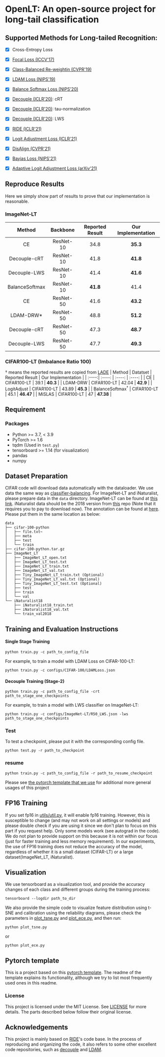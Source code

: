 
# OpenLT: An open-source project for long-tail classification
## Supported Methods for Long-tailed Recognition:
- [x] Cross-Entropy Loss
- [x] [Focal Loss (ICCV'17)](https://arxiv.org/abs/1708.02002)
- [x] [Class-Balanced Re-weightin (CVPR'19)](https://arxiv.org/abs/1901.05555)
- [x] [LDAM Loss (NIPS'19)](https://arxiv.org/abs/1906.07413)
- [x] [Balance Softmax Loss (NIPS'20)](https://arxiv.org/abs/2007.10740)
- [x] [Decouple (ICLR'20)](https://arxiv.org/abs/1910.09217): cRT
- [x] [Decouple (ICLR'20)](https://arxiv.org/abs/1910.09217): tau-normalization
- [x] [Decouple (ICLR'20)](https://arxiv.org/abs/1910.09217): LWS
- [x] [RIDE (ICLR'21)](https://arxiv.org/abs/2010.01809)
- [x] [Logit Adjustment Loss (ICLR'21)](https://arxiv.org/abs/2007.07314)
- [x] [DisAlign (CVPR'21)](https://arxiv.org/abs/2103.16370)
- [x] [Bayias Loss (NIPS'21)](https://arxiv.org/abs/2111.03874)
- [x] [Adaptive Logit Adjustment Loss (arXiv'21)](https://arxiv.org/abs/2104.06094)


## Reproduce Results
Here we simply show part of results to prove that our implementation is reasonable.
### ImageNet-LT
| Method | Backbone | Reported Result | Our Implementation |
| :----:| :----: | :----: | :----: |
| CE | ResNet-10 | 34.8 | **35.3** |
| Decouple-cRT | ResNet-10 | 41.8 | **41.8** |
| Decouple-LWS | ResNet-10 | 41.4 | **41.6** |
| BalanceSoftmax | ResNet-10 | **41.8** | 41.4 |
| CE | ResNet-50 | 41.6 | **43.2** |
| LDAM-DRW* | ResNet-50 | 48.8 | **51.2** |
| Decouple-cRT | ResNet-50 | 47.3 | **48.7** |
| Decouple-LWS | ResNet-50 | 47.7 | **49.3** |

### CIFAR100-LT (Imbalance Ratio 100)
${\dagger}$ means the reported results are copied from [LADE](https://arxiv.org/abs/2012.00321)
| Method | Datatset | Reported Result | Our Implementation |
| :----:| :----: | :----: | :----: |
| CE | CIFAR100-LT | 39.1 | **40.3** |
| LDAM-DRW | CIFAR100-LT | 42.04 | **42.9** |
| LogitAdjust | CIFAR100-LT | 43.89 | **45.3** |
| BalanceSoftmax$^{\dagger}$ | CIFAR100-LT | 45.1 | **46.47** |
| MiSLAS | CIFAR100-LT | 47 | **47.38** |
## Requirement
### Packages
* Python >= 3.7, < 3.9
* PyTorch >= 1.6
* tqdm (Used in `test.py`)
* tensorboard >= 1.14 (for visualization)
* pandas
* numpy
## Dataset Preparation
CIFAR code will download data automatically with the dataloader. We use data the same way as [classifier-balancing](https://github.com/facebookresearch/classifier-balancing). For ImageNet-LT and iNaturalist, please prepare data in the `data` directory. ImageNet-LT can be found at [this link](https://drive.google.com/drive/u/1/folders/1j7Nkfe6ZhzKFXePHdsseeeGI877Xu1yf). iNaturalist data should be the 2018 version from [this](https://github.com/visipedia/inat_comp) repo (Note that it requires you to pay to download now). The annotation can be found at [here](https://github.com/facebookresearch/classifier-balancing/tree/master/data). Please put them in the same location as below:
```
data
├── cifar-100-python
│   ├── file.txt~
│   ├── meta
│   ├── test
│   └── train
├── cifar-100-python.tar.gz
├── ImageNet_LT
│   ├── ImageNet_LT_open.txt
│   ├── ImageNet_LT_test.txt
│   ├── ImageNet_LT_train.txt
│   ├── ImageNet_LT_val.txt
│   ├── Tiny_ImageNet_LT_train.txt (Optional)
│   ├── Tiny_ImageNet_LT_val.txt (Optional)
│   ├── Tiny_ImageNet_LT_test.txt (Optional)
│   ├── test
│   ├── train
│   └── val
└── iNaturalist18
    ├── iNaturalist18_train.txt
    ├── iNaturalist18_val.txt
    └── train_val2018
```

## Training and Evaluation Instructions
#### Single Stage Training
```
python train.py -c path_to_config_file
```
For example, to train a model with LDAM Loss on CIFAR-100-LT:
```
python train.py -c configs/CIFAR-100/LDAMLoss.json
```
#### Decouple Training (Stage-2)
```
python train.py -c path_to_config_file -crt path_to_stage_one_checkpoints
```
For example, to train a model with LWS classifier on ImageNet-LT:
```
python train.py -c configs/ImageNet-LT/R50_LWS.json -lws path_to_stage_one_checkpoints
```
<!--
##### cRT (load from a checkpoint without linear and freezes the pretrained parameters)
This part is not finalized and will probably change.
```
python train.py --load_crt path_to_cRT_checkpoint -c path_to_config --reduce_dimension 1 --num_experts 3
```
##### t-norm
This part is not finalized and will probably change.
Please see `t-normalization.py` for usages. It requires a hyperparemeter from the decouple paper.
-->
### Test
To test a checkpoint, please put it with the corresponding config file.
```
python test.py -r path_to_checkpoint
```
### resume
```
python train.py -c path_to_config_file -r path_to_resume_checkpoint
```
Please see [the pytorch template that we use](https://github.com/victoresque/pytorch-template) for additional more general usages of this project

## FP16 Training
If you set fp16 in [utils/util.py](utils/util.py), it will enable fp16 training. However, this is susceptible to change (and may not work on all settings or models) and please double check if you are using it since we don't plan to focus on this part if you request help. Only some models work (see autograd in the code). We do not plan to provide support on this because it is not within our focus (just for faster training and less memory requirement).
In our experiments, the use of FP16 training does not reduce the accuracy of the model, regardless of whether it is a small dataset (CIFAR-LT) or a large dataset(ImageNet_LT, iNaturalist).


## Visualization
We use tensorboard as a visualization tool, and provide the accuracy changes of each class and different groups during the training process:
```
tensorboard --logdir path_to_dir
```

We also provide the simple code to visualize feature distribution using t-SNE and calibration using the reliability diagrams, please check the parameters in [plot_tsne.py](plot_tsne.py) and [plot_ece.py](plot_ece.py), and then run:
```
python plot_tsne.py
```
or
```
python plot_ece.py
```

## Pytorch template
This is a project based on this [pytorch template](https://github.com/victoresque/pytorch-template). The readme of the template explains its functionality, although we try to list most frequently used ones in this readme.

### License
This project is licensed under the MIT License. See [LICENSE](./LICENSE) for more details. The parts described below follow their original license.

## Acknowledgements
This project is mainly based on [RIDE](https://github.com/frank-xwang/RIDE-LongTailRecognition)'s code base. In the process of reproducing and organizing the code, it also refers to some other excellent code repositories, such as [decouple](https://github.com/facebookresearch/classifier-balancing) and [LDAM](https://github.com/kaidic/LDAM-DRW).